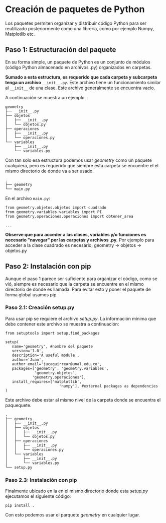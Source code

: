 # Creación de paquetes de Python

Los paquetes permiten organizar y distribuir código Python para ser reutilizado posteriormente como una librería, como por ejemplo Numpy, Matplotlib etc. 

## Paso 1: Estructuración del paquete

En su forma simple, un paquete de Python es un conjunto de módulos (código Python almacenado en archivos .py) organizados en carpetas.

**Sumado a esta estructura, es requerido que cada carpeta y subcarpeta tenga un archivo** ```__init__.py```. Este archivo tiene un funcionamiento similar al ```__init__``` de una clase.  Este archivo generalmente se encuentra vacio.

A continuación se muestra un ejemplo.
```
geometry
├── __init__.py
├── objetos
│   ├── __init__.py
│   └── objetos.py
├── operaciones
│   ├── __init__.py
│   └── operaciones.py
└── variables
    ├── __init__.py
    └── variables.py
```

Con tan solo esa estructura podemos usar *geometry* como un paquete cualquiera, pero es requerido que siempre esta carpeta se encuentre el el mismo directorio de donde va a ser usado. 

```
.
├── geometry
└── main.py
```
En el archivo ```main.py```:

```
from geometry.objetos.objetos import cuadrado
from geometry.variables.variables import PI
from geometry.operaciones.operaciones import obtener_area

...
```
**Observe que para acceder a las clases, variables y/o funciones es necesario "navegar" por las carpetas y archivos .py.** Por ejemplo para acceder a la clase cuadrado es necesario; geometry -> objetos -> objetos.py

## Paso 2: Instalación con pip

Aunque el paso 1 parece ser suficiente para organizar el código, como se vió, siempre es necesario que la carpeta se encuentre en el mismo directorio de donde es llamada. Para evitar esto y poner el paquete de forma global usamos pip.

### Paso 2.1: Creación setup.py 
Para usar pip se requiere el archivo *setup.py*. La información mínima que debe contener este archivo se muestra a continuación:

```
from setuptools import setup,find_packages

setup(
   name='geometry', #nombre del paquete 
   version='1.0',
   description='A useful module',
   author='Juan',
   author_email='jucaguirrear@unal.edu.co',
   packages=['geometry', 'geometry.variables',
             'geometry.objetos',
            'geometry.operaciones'], 
   install_requires=['matplotlib',
                        'numpy'], #external packages as dependencies
)
```

Este archivo debe estar al mismo nivel de la carpeta donde se encuentra el paquequete.

```
.
├── geometry
│   ├── __init__.py
│   ├── objetos
│   │   ├── __init__.py
│   │   └── objetos.py
│   ├── operaciones
│   │   ├── __init__.py
│   │   └── operaciones.py
│   └── variables
│       ├── __init__.py
│       └── variables.py
└── setup.py
```

### Paso 2.3: Instalación con pip

Finalmente ubicado en la en el mismo directorio donde esta *setup.py* ejecutamos el siguiente código:

```
pip install .
```

Con esto podemos usar el parquete *geometry* en cualquier lugar.